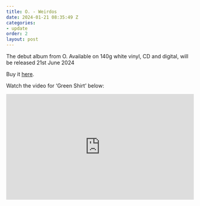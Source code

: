 ```yaml
---
title: O. - Weirdos
date: 2024-01-21 08:35:49 Z
categories:
- update
order: 2
layout: post
---
```


The debut album from O. Available on 140g white vinyl, CD and digital, will be released 21st June 2024


Buy it  <a href="https://speedywunderground.ochre.store/release/444091-o-weirdos" >here</a>. 

Watch the video for ‘Green Shirt’ below:
 
<style>.embed-container { position: relative; padding-bottom: 56.25%; height: 0; overflow: hidden; max-width: 100%; } .embed-container iframe, .embed-container object, .embed-container embed { position: absolute; top: 0; left: 0; width: 100%; height: 100%; }</style><div class='embed-container'><iframe src='https://www.youtube.com/embed/0YFAeS3_2u8' frameborder='0' allowfullscreen></iframe></div>
<p> </p>
